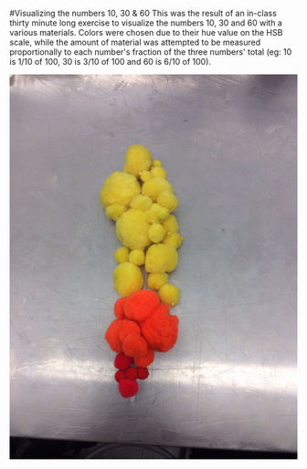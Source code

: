 #Visualizing the numbers 10, 30 & 60
This was the result of an in-class thirty minute long exercise to visualize the numbers 10, 30 and 60 with a various materials. Colors were chosen due to their hue value on the HSB scale, while the amount of material was attempted to be measured proportionally to each number's fraction of the three numbers' total (eg: 10 is 1/10 of 100, 30 is 3/10 of 100 and 60 is 6/10 of 100).

![10-30-60 image](https://github.com/clhenrick/data-viz-projects/raw/master/00_ten-thirty-sixty/ten-thirty-sixty-viz.jpg)
